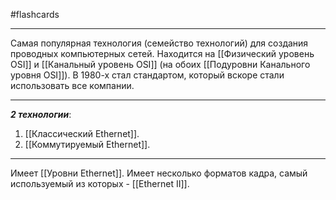 #flashcards
***
Самая популярная технология (семейство технологий) для создания проводных компьютерных сетей. Находится на [[Физический уровень OSI]] и [[Канальный уровень OSI]] (на обоих [[Подуровни Канального уровня OSI]]).
В 1980-х стал стандартом, который вскоре стали использовать все компании.
***
***2 технологии***:
1. [[Классический Ethernet]].
2. [[Коммутируемый Ethernet]].
***
Имеет [[Уровни Ethernet]].
Имеет несколько форматов кадра, самый используемый из которых - [[Ethernet II]].
<!--SR:!2025-09-24,3,250-->